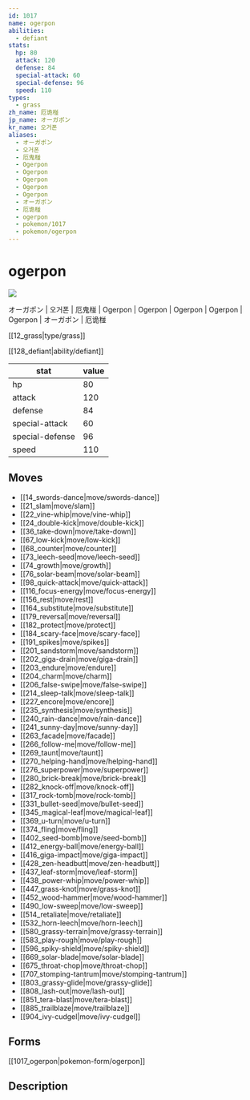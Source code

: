 ```yaml
---
id: 1017
name: ogerpon
abilities:
  - defiant
stats:
  hp: 80
  attack: 120
  defense: 84
  special-attack: 60
  special-defense: 96
  speed: 110
types:
  - grass
zh_name: 厄诡椪
jp_name: オーガポン
kr_name: 오거폰
aliases:
  - オーガポン
  - 오거폰
  - 厄鬼椪
  - Ogerpon
  - Ogerpon
  - Ogerpon
  - Ogerpon
  - Ogerpon
  - オーガポン
  - 厄诡椪
  - ogerpon
  - pokemon/1017
  - pokemon/ogerpon
---
```

# ogerpon

![](null)

オーガポン | 오거폰 | 厄鬼椪 | Ogerpon | Ogerpon | Ogerpon | Ogerpon | Ogerpon | オーガポン | 厄诡椪

[[12_grass|type/grass]]

[[128_defiant|ability/defiant]]

|stat|value|
|---|---|
|hp|80|
|attack|120|
|defense|84|
|special-attack|60|
|special-defense|96|
|speed|110|


## Moves

- [[14_swords-dance|move/swords-dance]]
- [[21_slam|move/slam]]
- [[22_vine-whip|move/vine-whip]]
- [[24_double-kick|move/double-kick]]
- [[36_take-down|move/take-down]]
- [[67_low-kick|move/low-kick]]
- [[68_counter|move/counter]]
- [[73_leech-seed|move/leech-seed]]
- [[74_growth|move/growth]]
- [[76_solar-beam|move/solar-beam]]
- [[98_quick-attack|move/quick-attack]]
- [[116_focus-energy|move/focus-energy]]
- [[156_rest|move/rest]]
- [[164_substitute|move/substitute]]
- [[179_reversal|move/reversal]]
- [[182_protect|move/protect]]
- [[184_scary-face|move/scary-face]]
- [[191_spikes|move/spikes]]
- [[201_sandstorm|move/sandstorm]]
- [[202_giga-drain|move/giga-drain]]
- [[203_endure|move/endure]]
- [[204_charm|move/charm]]
- [[206_false-swipe|move/false-swipe]]
- [[214_sleep-talk|move/sleep-talk]]
- [[227_encore|move/encore]]
- [[235_synthesis|move/synthesis]]
- [[240_rain-dance|move/rain-dance]]
- [[241_sunny-day|move/sunny-day]]
- [[263_facade|move/facade]]
- [[266_follow-me|move/follow-me]]
- [[269_taunt|move/taunt]]
- [[270_helping-hand|move/helping-hand]]
- [[276_superpower|move/superpower]]
- [[280_brick-break|move/brick-break]]
- [[282_knock-off|move/knock-off]]
- [[317_rock-tomb|move/rock-tomb]]
- [[331_bullet-seed|move/bullet-seed]]
- [[345_magical-leaf|move/magical-leaf]]
- [[369_u-turn|move/u-turn]]
- [[374_fling|move/fling]]
- [[402_seed-bomb|move/seed-bomb]]
- [[412_energy-ball|move/energy-ball]]
- [[416_giga-impact|move/giga-impact]]
- [[428_zen-headbutt|move/zen-headbutt]]
- [[437_leaf-storm|move/leaf-storm]]
- [[438_power-whip|move/power-whip]]
- [[447_grass-knot|move/grass-knot]]
- [[452_wood-hammer|move/wood-hammer]]
- [[490_low-sweep|move/low-sweep]]
- [[514_retaliate|move/retaliate]]
- [[532_horn-leech|move/horn-leech]]
- [[580_grassy-terrain|move/grassy-terrain]]
- [[583_play-rough|move/play-rough]]
- [[596_spiky-shield|move/spiky-shield]]
- [[669_solar-blade|move/solar-blade]]
- [[675_throat-chop|move/throat-chop]]
- [[707_stomping-tantrum|move/stomping-tantrum]]
- [[803_grassy-glide|move/grassy-glide]]
- [[808_lash-out|move/lash-out]]
- [[851_tera-blast|move/tera-blast]]
- [[885_trailblaze|move/trailblaze]]
- [[904_ivy-cudgel|move/ivy-cudgel]]

## Forms



[[1017_ogerpon|pokemon-form/ogerpon]]

## Description



